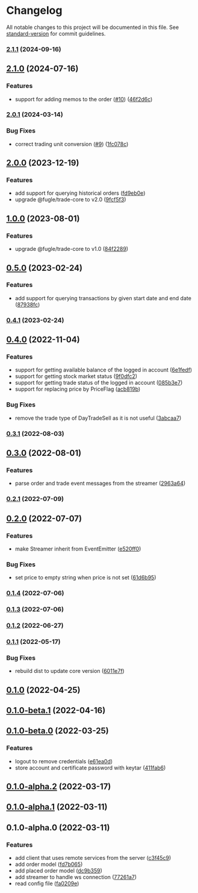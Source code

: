 # Changelog

All notable changes to this project will be documented in this file. See [standard-version](https://github.com/conventional-changelog/standard-version) for commit guidelines.

### [2.1.1](https://github.com/fugle-dev/fugle-trade-node/compare/v2.1.0...v2.1.1) (2024-09-16)

## [2.1.0](https://github.com/fugle-dev/fugle-trade-node/compare/v2.0.1...v2.1.0) (2024-07-16)


### Features

* support for adding memos to the order ([#10](https://github.com/fugle-dev/fugle-trade-node/issues/10)) ([46f2d6c](https://github.com/fugle-dev/fugle-trade-node/commit/46f2d6c47a100f6431d016df21d11c2d898b78d1))

### [2.0.1](https://github.com/fugle-dev/fugle-trade-node/compare/v2.0.0...v2.0.1) (2024-03-14)


### Bug Fixes

* correct trading unit conversion ([#9](https://github.com/fugle-dev/fugle-trade-node/issues/9)) ([1fc078c](https://github.com/fugle-dev/fugle-trade-node/commit/1fc078c2357e0ef45bac1222e34ec47ed158fe2b))

## [2.0.0](https://github.com/fugle-dev/fugle-trade-node/compare/v1.0.0...v2.0.0) (2023-12-19)


### Features

* add support for querying historical orders ([fd9eb0e](https://github.com/fugle-dev/fugle-trade-node/commit/fd9eb0e8cb92e29d05dd6084318fbf4b28836248))
* upgrade @fugle/trade-core to v2.0 ([9fcf5f3](https://github.com/fugle-dev/fugle-trade-node/commit/9fcf5f388eb9ac75f0a3bdd8423ca2804545ddfe))

## [1.0.0](https://github.com/fugle-dev/fugle-trade-node/compare/v0.5.0...v1.0.0) (2023-08-01)


### Features

* upgrade @fugle/trade-core to v1.0 ([84f2289](https://github.com/fugle-dev/fugle-trade-node/commit/84f2289048e0113e15e6cd39d191a48926e9a460))

## [0.5.0](https://github.com/fugle-dev/fugle-trade-node/compare/v0.4.1...v0.5.0) (2023-02-24)


### Features

* add support for querying transactions by given start date and end date ([87938fc](https://github.com/fugle-dev/fugle-trade-node/commit/87938fc8f0760969c903d426ad500c8c0e4e983d))

### [0.4.1](https://github.com/fugle-dev/fugle-trade-node/compare/v0.4.0...v0.4.1) (2023-02-24)

## [0.4.0](https://github.com/fugle-dev/fugle-trade-node/compare/v0.3.1...v0.4.0) (2022-11-04)


### Features

* support for getting available balance of the logged in account ([6e1fedf](https://github.com/fugle-dev/fugle-trade-node/commit/6e1fedf3b2e0de1319169ca5b7cfca5a6b7f6939))
* support for getting stock market status ([9f0dfc2](https://github.com/fugle-dev/fugle-trade-node/commit/9f0dfc20daebe7c432b5b2f668cab0f35ef87b76))
* support for getting trade status of the logged in account ([085b3e7](https://github.com/fugle-dev/fugle-trade-node/commit/085b3e72a6e946474b0011cab23b237397a81771))
* support for replacing price by PriceFlag ([acb819b](https://github.com/fugle-dev/fugle-trade-node/commit/acb819b5fa6d13a7e51be78870b7490f7a4e39a5))


### Bug Fixes

* remove the trade type of DayTradeSell as it is not useful ([3abcaa7](https://github.com/fugle-dev/fugle-trade-node/commit/3abcaa7e72a17b71f3e6543ff1192347fbdbf80d))

### [0.3.1](https://github.com/fugle-dev/fugle-trade-node/compare/v0.3.0...v0.3.1) (2022-08-03)

## [0.3.0](https://github.com/fugle-dev/fugle-trade-node/compare/v0.2.1...v0.3.0) (2022-08-01)


### Features

* parse order and trade event messages from the streamer ([2963a64](https://github.com/fugle-dev/fugle-trade-node/commit/2963a6464c304c2f8367ca3cd9772d6e3b088ce2))

### [0.2.1](https://github.com/fugle-dev/fugle-trade-node/compare/v0.2.0...v0.2.1) (2022-07-09)

## [0.2.0](https://github.com/fugle-dev/fugle-trade-node/compare/v0.1.4...v0.2.0) (2022-07-07)


### Features

* make Streamer inherit from EventEmitter ([e520ff0](https://github.com/fugle-dev/fugle-trade-node/commit/e520ff0b519b79a211555e6c138f3c06078ccdb0))


### Bug Fixes

* set price to empty string when price is not set ([61d6b95](https://github.com/fugle-dev/fugle-trade-node/commit/61d6b95d9fe3f61b95f95c76a3e757259582ecbe))

### [0.1.4](https://github.com/fugle-dev/fugle-trade-node/compare/v0.1.3...v0.1.4) (2022-07-06)

### [0.1.3](https://github.com/fugle-dev/fugle-trade-node/compare/v0.1.2...v0.1.3) (2022-07-06)

### [0.1.2](https://github.com/fugle-dev/fugle-trade-node/compare/v0.1.1...v0.1.2) (2022-06-27)

### [0.1.1](https://github.com/fugle-dev/fugle-trade-node/compare/v0.1.0...v0.1.1) (2022-05-17)


### Bug Fixes

* rebuild dist to update core version ([6011e7f](https://github.com/fugle-dev/fugle-trade-node/commit/6011e7f9ed51726b4b0aab957b73bf7fc34991f0))

## [0.1.0](https://github.com/fugle-dev/fugle-trade-node/compare/v0.1.0-beta.1...v0.1.0) (2022-04-25)

## [0.1.0-beta.1](https://github.com/fugle-dev/fugle-trade-node/compare/v0.1.0-beta.0...v0.1.0-beta.1) (2022-04-16)

## [0.1.0-beta.0](https://github.com/fugle-dev/fugle-trade-node/compare/v0.1.0-alpha.2...v0.1.0-beta.0) (2022-03-25)


### Features

* logout to remove credentials ([e61ea0d](https://github.com/fugle-dev/fugle-trade-node/commit/e61ea0d66526b9f3cc0bc2dd188c81f5bc20ce03))
* store account and certificate password with keytar ([411fab6](https://github.com/fugle-dev/fugle-trade-node/commit/411fab65be33ad74ce52f4bf6f5d8fb4f76ea6af))

## [0.1.0-alpha.2](https://github.com/fugle-dev/fugle-trade-node/compare/v0.1.0-alpha.1...v0.1.0-alpha.2) (2022-03-17)

## [0.1.0-alpha.1](https://github.com/fugle-dev/fugle-trade-node/compare/v0.1.0-alpha.0...v0.1.0-alpha.1) (2022-03-11)

## 0.1.0-alpha.0 (2022-03-11)


### Features

* add client that uses remote services from the server ([c3f45c9](https://github.com/fugle-dev/fugle-trade-node/commit/c3f45c9dcada9b8e3251182fe1111827b859d92e))
* add order model ([fd7b065](https://github.com/fugle-dev/fugle-trade-node/commit/fd7b065f62e604b107d33f4afd3b759dd8c53991))
* add placed order model ([dc9b359](https://github.com/fugle-dev/fugle-trade-node/commit/dc9b3599a3eadce96ddbb15add313375e59596bf))
* add streamer to handle ws connection ([77261a7](https://github.com/fugle-dev/fugle-trade-node/commit/77261a794a439f37846aac2b1c2b6e4ccfe0eed0))
* read config file ([fa0209e](https://github.com/fugle-dev/fugle-trade-node/commit/fa0209e2d45e27bcf6e15c36edfb328dabbb3ebf))
